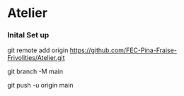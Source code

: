 # Atelier

### Inital Set up

git remote add origin https://github.com/FEC-Pina-Fraise-Frivolities/Atelier.git

git branch -M main

git push -u origin main
